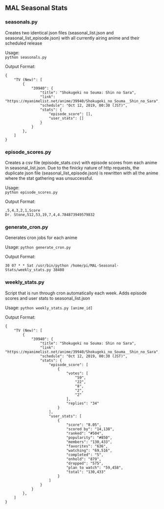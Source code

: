 ## MAL Seasonal Stats

### seasonals.py
Creates two identical json files (seasonal_list.json and seasonal_list_episode.json) with all currently airing anime and their scheduled release

Usage:    
`python seasonals.py`

Output Format:
```
{
    "TV (New)": [
        {
            "39940": {
                "title": "Shokugeki no Souma: Shin no Sara",
                "link": "https://myanimelist.net/anime/39940/Shokugeki_no_Souma__Shin_no_Sara",
                "schedule": "Oct 12, 2019, 00:30 (JST)",
                "stats": {
                    "episode_score": [],
                    "user_stats": []
                }
            }
        },
    ]
}
```


### episode_scores.py
Creates a csv file (episode_stats.csv) with episode scores from each anime in seasonal_list.json. Due to the finicky nature of http requests, the duplicate json file (seasonal_list_episode.json) is rewritten with all the anime where the stat gathering was unsuccessful.

Usage:    
`python episode_scores.py`    

Output Format:
```
,5,4,3,2,1,Score
Dr. Stone,512,53,19,7,4,4.784873949579832
```


### generate_cron.py
Generates cron jobs for each anime

Usage:
`python generate_cron.py`

Output Format:
```
30 07 * * Sat /usr/bin/python /home/pi/MAL-Seasonal-Stats/weekly_stats.py 38408
```


### weekly_stats.py
Script that is run through cron automatically each week. Adds episode scores and user stats to seasonal_list.json

Usage:
`python weekly_stats.py [anime_id]`

Output Format:
```
{
    "TV (New)": [
        {
            "39940": {
                "title": "Shokugeki no Souma: Shin no Sara",
                "link": "https://myanimelist.net/anime/39940/Shokugeki_no_Souma__Shin_no_Sara",
                "schedule": "Oct 12, 2019, 00:30 (JST)",
                "stats": {
                    "episode_score": [
                        {
                            "votes": [
                                "59",
                                "22",
                                "8",
                                "2",
                                "2"
                            ],
                            "replies": "34"
                        }
                    ],
                    "user_stats": [
                        {
                            "score": "8.05",
                            "scored by": "14,138",
                            "ranked": "#504",
                            "popularity": "#850",
                            "members": "130,433",
                            "favorites": "636",
                            "watching": "69,516",
                            "completed": "5",
                            "onhold": "879",
                            "dropped": "575",
                            "plan to watch": "59,458",
                            "total": "130,433"
                        }
                    ]
                }
            }
        },
    ]
}
```    